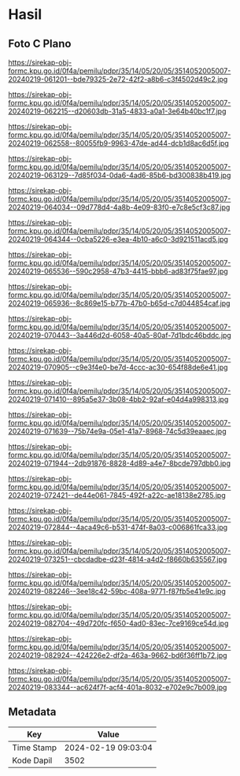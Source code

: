 # Hasil

## Foto C Plano

https://sirekap-obj-formc.kpu.go.id/0f4a/pemilu/pdpr/35/14/05/20/05/3514052005007-20240219-061201--bde79325-2e72-42f2-a8b6-c3f4502d49c2.jpg

https://sirekap-obj-formc.kpu.go.id/0f4a/pemilu/pdpr/35/14/05/20/05/3514052005007-20240219-062215--d20603db-31a5-4833-a0a1-3e64b40bc1f7.jpg

https://sirekap-obj-formc.kpu.go.id/0f4a/pemilu/pdpr/35/14/05/20/05/3514052005007-20240219-062558--80055fb9-9963-47de-ad44-dcb1d8ac6d5f.jpg

https://sirekap-obj-formc.kpu.go.id/0f4a/pemilu/pdpr/35/14/05/20/05/3514052005007-20240219-063129--7d85f034-0da6-4ad6-85b6-bd300838b419.jpg

https://sirekap-obj-formc.kpu.go.id/0f4a/pemilu/pdpr/35/14/05/20/05/3514052005007-20240219-064034--09d778d4-4a8b-4e09-83f0-e7c8e5cf3c87.jpg

https://sirekap-obj-formc.kpu.go.id/0f4a/pemilu/pdpr/35/14/05/20/05/3514052005007-20240219-064344--0cba5226-e3ea-4b10-a6c0-3d921511acd5.jpg

https://sirekap-obj-formc.kpu.go.id/0f4a/pemilu/pdpr/35/14/05/20/05/3514052005007-20240219-065536--590c2958-47b3-4415-bbb6-ad83f75fae97.jpg

https://sirekap-obj-formc.kpu.go.id/0f4a/pemilu/pdpr/35/14/05/20/05/3514052005007-20240219-065936--8c869e15-b77b-47b0-b65d-c7d044854caf.jpg

https://sirekap-obj-formc.kpu.go.id/0f4a/pemilu/pdpr/35/14/05/20/05/3514052005007-20240219-070443--3a446d2d-6058-40a5-80af-7d1bdc46bddc.jpg

https://sirekap-obj-formc.kpu.go.id/0f4a/pemilu/pdpr/35/14/05/20/05/3514052005007-20240219-070905--c9e3f4e0-be7d-4ccc-ac30-654f88de6e41.jpg

https://sirekap-obj-formc.kpu.go.id/0f4a/pemilu/pdpr/35/14/05/20/05/3514052005007-20240219-071410--895a5e37-3b08-4bb2-92af-e04d4a998313.jpg

https://sirekap-obj-formc.kpu.go.id/0f4a/pemilu/pdpr/35/14/05/20/05/3514052005007-20240219-071639--75b74e9a-05e1-41a7-8968-74c5d39eaaec.jpg

https://sirekap-obj-formc.kpu.go.id/0f4a/pemilu/pdpr/35/14/05/20/05/3514052005007-20240219-071944--2db91876-8828-4d89-a4e7-8bcde797dbb0.jpg

https://sirekap-obj-formc.kpu.go.id/0f4a/pemilu/pdpr/35/14/05/20/05/3514052005007-20240219-072421--de44e061-7845-492f-a22c-ae18138e2785.jpg

https://sirekap-obj-formc.kpu.go.id/0f4a/pemilu/pdpr/35/14/05/20/05/3514052005007-20240219-072844--4aca49c6-b531-474f-8a03-c006861fca33.jpg

https://sirekap-obj-formc.kpu.go.id/0f4a/pemilu/pdpr/35/14/05/20/05/3514052005007-20240219-073251--cbcdadbe-d23f-4814-a4d2-f8660b635567.jpg

https://sirekap-obj-formc.kpu.go.id/0f4a/pemilu/pdpr/35/14/05/20/05/3514052005007-20240219-082246--3ee18c42-59bc-408a-9771-f87fb5e41e9c.jpg

https://sirekap-obj-formc.kpu.go.id/0f4a/pemilu/pdpr/35/14/05/20/05/3514052005007-20240219-082704--49d720fc-f650-4ad0-83ec-7ce9169ce54d.jpg

https://sirekap-obj-formc.kpu.go.id/0f4a/pemilu/pdpr/35/14/05/20/05/3514052005007-20240219-082924--424226e2-df2a-463a-9662-bd6f36ff1b72.jpg

https://sirekap-obj-formc.kpu.go.id/0f4a/pemilu/pdpr/35/14/05/20/05/3514052005007-20240219-083344--ac624f7f-acf4-401a-8032-e702e9c7b009.jpg


## Metadata

| Key        | Value               |
| ---------- | ------------------- |
| Time Stamp | 2024-02-19 09:03:04 |
| Kode Dapil | 3502                |



